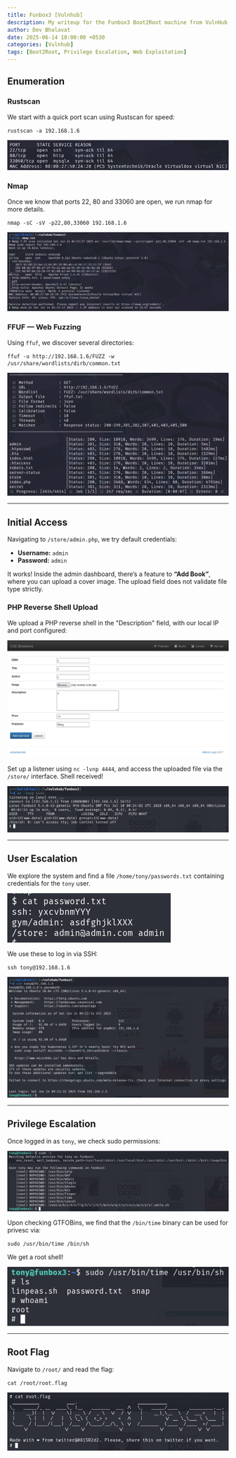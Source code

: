 ```yaml
---
title: Funbox3 [Vulnhub]
description: My writeup for the Funbox3 Boot2Root machine from VulnHub by @0815R2d2
author: Dev Bhalavat
date: 2025-06-14 18:00:00 +0530
categories: [Vulnhub]
tags: [Boot2Root, Privilege Escalation, Web Exploitation]
---
```


## Enumeration

### Rustscan

We start with a quick port scan using Rustscan for speed:

```
rustscan -a 192.168.1.6
```

![Rustscan](/assets/images/funbox3/rustscan.png)

### Nmap

Once we know that ports 22, 80 and 33060 are open, we run nmap for more details.

```
nmap -sC -sV -p22,80,33060 192.168.1.6
```

![Nmap](/assets/images/funbox3/nmap.png)

### FFUF — Web Fuzzing

Using `ffuf`, we discover several directories:

```
ffuf -u http://192.168.1.6/FUZZ -w /usr/share/wordlists/dirb/common.txt
```

![alt text](/assets/images/funbox3/ffuf.png)

---

## Initial Access

Navigating to `/store/admin.php`, we try default credentials:

- **Username:** `admin`
- **Password:** `admin`

It works! Inside the admin dashboard, there’s a feature to **“Add Book”**, where you can upload a cover image. The upload field does not validate file type strictly.

### PHP Reverse Shell Upload

We upload a PHP reverse shell in the "Description" field, with our local IP and port configured:

![Initial Access](/assets/images/funbox3/initial%20access.png)

Set up a listener using `nc -lvnp 4444`, and access the uploaded file via the `/store/` interface. Shell received!

![Reverse Shell](/assets/images/funbox3/reverse%20shell.png)

---

## User Escalation

We explore the system and find a file `/home/tony/passwords.txt` containing credentials for the `tony` user.

![Passwords File](/assets/images/funbox3/password%20file.png)

We use these to log in via SSH:

```
ssh tony@192.168.1.6
```

![SSH](/assets/images/funbox3/ssh.png)

---

## Privilege Escalation

Once logged in as `tony`, we check sudo permissions:

![Sudo -l](/assets/images/funbox3/privesc.png)

Upon checking GTFOBins, we find that the `/bin/time` binary can be used for privesc via:

```
sudo /usr/bin/time /bin/sh
```

We get a root shell!

![Root Shell](/assets/images/funbox3/root.png)

---

## Root Flag

Navigate to `/root/` and read the flag:

```
cat /root/root.flag
```

![Flag](/assets/images/funbox3/flag.png)

